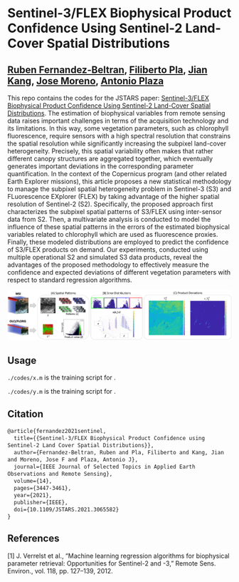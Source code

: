 # Sentinel-3/FLEX Biophysical Product Confidence Using Sentinel-2 Land-Cover Spatial Distributions

[Ruben Fernandez-Beltran](https://scholar.google.es/citations?user=pdzJmcQAAAAJ&hl=es), [Filiberto Pla](https://scholar.google.es/citations?user=mSSPcAMAAAAJ&hl=es), [Jian Kang](https://github.com/jiankang1991), [Jose Moreno](https://www.researchgate.net/profile/Jose-Moreno-39), [Antonio Plaza](https://www.umbc.edu/rssipl/people/aplaza/)
---

This repo contains the codes for the JSTARS paper: [Sentinel-3/FLEX Biophysical Product Confidence Using Sentinel-2 Land-Cover Spatial Distributions](https://ieeexplore.ieee.org/abstract/document/9376247). The estimation of biophysical variables from remote sensing data raises important challenges in terms of the acquisition technology and its limitations. In this way, some vegetation parameters, such as chlorophyll fluorescence, require sensors with a high spectral resolution that constrains the spatial resolution while significantly increasing the subpixel land-cover heterogeneity. Precisely, this spatial variability often makes that rather different canopy structures are aggregated together, which eventually generates important deviations in the corresponding parameter quantification. In the context of the Copernicus program (and other related Earth Explorer missions), this article proposes a new statistical methodology to manage the subpixel spatial heterogeneity problem in Sentinel-3 (S3) and FLuorescence EXplorer (FLEX) by taking advantage of the higher spatial resolution of Sentinel-2 (S2). Specifically, the proposed approach first characterizes the subpixel spatial patterns of S3/FLEX using inter-sensor data from S2. Then, a multivariate analysis is conducted to model the influence of these spatial patterns in the errors of the estimated biophysical variables related to chlorophyll which are used as fluorescence proxies. Finally, these modeled distributions are employed to predict the confidence of S3/FLEX products on demand. Our experiments, conducted using multiple operational S2 and simulated S3 data products, reveal the advantages of the proposed methodology to effectively measure the confidence and expected deviations of different vegetation parameters with respect to standard regression algorithms.


![alt text](./framework.png)


## Usage

`./codes/x.m` is the training script for .

`./codes/y.m` is the training script for .

## Citation

```
@article{fernandez2021sentinel,
  title={{Sentinel-3/FLEX Biophysical Product Confidence using Sentinel-2 Land Cover Spatial Distributions}},
  author={Fernandez-Beltran, Ruben and Pla, Filiberto and Kang, Jian and Moreno, Jose F and Plaza, Antonio J},
  journal={IEEE Journal of Selected Topics in Applied Earth Observations and Remote Sensing},
  volume={14},
  pages={3447-3461},
  year={2021},  
  publisher={IEEE},
  doi={10.1109/JSTARS.2021.3065582}
}
```

## References

[1] J. Verrelst et al., “Machine learning regression algorithms for biophysical parameter retrieval: Opportunities for Sentinel-2 and -3,” Remote Sens. Environ., vol. 118, pp. 127–139, 2012.


